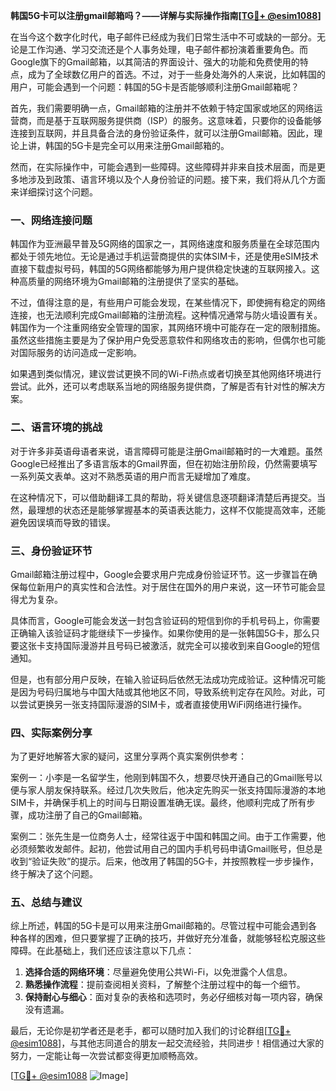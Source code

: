 **韩国5G卡可以注册gmail邮箱吗？——详解与实际操作指南[[TG💪+ @esim1088](https://t.me/s/esim1088)]**

在当今这个数字化时代，电子邮件已经成为我们日常生活中不可或缺的一部分。无论是工作沟通、学习交流还是个人事务处理，电子邮件都扮演着重要角色。而Google旗下的Gmail邮箱，以其简洁的界面设计、强大的功能和免费使用的特点，成为了全球数亿用户的首选。不过，对于一些身处海外的人来说，比如韩国的用户，可能会遇到一个问题：韩国的5G卡是否能够顺利注册Gmail邮箱呢？

首先，我们需要明确一点，Gmail邮箱的注册并不依赖于特定国家或地区的网络运营商，而是基于互联网服务提供商（ISP）的服务。这意味着，只要你的设备能够连接到互联网，并且具备合法的身份验证条件，就可以注册Gmail邮箱。因此，理论上讲，韩国的5G卡是完全可以用来注册Gmail邮箱的。

然而，在实际操作中，可能会遇到一些障碍。这些障碍并非来自技术层面，而是更多地涉及到政策、语言环境以及个人身份验证的问题。接下来，我们将从几个方面来详细探讨这个问题。

### 一、网络连接问题

韩国作为亚洲最早普及5G网络的国家之一，其网络速度和服务质量在全球范围内都处于领先地位。无论是通过手机运营商提供的实体SIM卡，还是使用eSIM技术直接下载虚拟号码，韩国的5G网络都能够为用户提供稳定快速的互联网接入。这种高质量的网络环境为Gmail邮箱的注册提供了坚实的基础。

不过，值得注意的是，有些用户可能会发现，在某些情况下，即使拥有稳定的网络连接，也无法顺利完成Gmail邮箱的注册流程。这种情况通常与防火墙设置有关。韩国作为一个注重网络安全管理的国家，其网络环境中可能存在一定的限制措施。虽然这些措施主要是为了保护用户免受恶意软件和网络攻击的影响，但偶尔也可能对国际服务的访问造成一定影响。

如果遇到类似情况，建议尝试更换不同的Wi-Fi热点或者切换至其他网络环境进行尝试。此外，还可以考虑联系当地的网络服务提供商，了解是否有针对性的解决方案。

### 二、语言环境的挑战

对于许多非英语母语者来说，语言障碍可能是注册Gmail邮箱时的一大难题。虽然Google已经推出了多语言版本的Gmail界面，但在初始注册阶段，仍然需要填写一系列英文表单。这对不熟悉英语的用户而言无疑增加了难度。

在这种情况下，可以借助翻译工具的帮助，将关键信息逐项翻译清楚后再提交。当然，最理想的状态还是能够掌握基本的英语表达能力，这样不仅能提高效率，还能避免因误填而导致的错误。

### 三、身份验证环节

Gmail邮箱注册过程中，Google会要求用户完成身份验证环节。这一步骤旨在确保每位新用户的真实性和合法性。对于居住在国外的用户来说，这一环节可能会显得尤为复杂。

具体而言，Google可能会发送一封包含验证码的短信到你的手机号码上，你需要正确输入该验证码才能继续下一步操作。如果你使用的是一张韩国5G卡，那么只要这张卡支持国际漫游并且号码已被激活，就完全可以接收到来自Google的短信通知。

但是，也有部分用户反映，在输入验证码后依然无法成功完成验证。这种情况可能是因为号码归属地与中国大陆或其他地区不同，导致系统判定存在风险。对此，可以尝试更换另一张支持国际漫游的SIM卡，或者直接使用WiFi网络进行操作。

### 四、实际案例分享

为了更好地解答大家的疑问，这里分享两个真实案例供参考：

案例一：小李是一名留学生，他刚到韩国不久，想要尽快开通自己的Gmail账号以便与家人朋友保持联系。经过几次失败后，他决定先购买一张支持国际漫游的本地SIM卡，并确保手机上的时间与日期设置准确无误。最终，他顺利完成了所有步骤，成功注册了自己的Gmail邮箱。

案例二：张先生是一位商务人士，经常往返于中国和韩国之间。由于工作需要，他必须频繁收发邮件。起初，他尝试用自己的国内手机号码申请Gmail账号，但总是收到“验证失败”的提示。后来，他改用了韩国的5G卡，并按照教程一步步操作，终于解决了这个问题。

### 五、总结与建议

综上所述，韩国的5G卡是可以用来注册Gmail邮箱的。尽管过程中可能会遇到各种各样的困难，但只要掌握了正确的技巧，并做好充分准备，就能够轻松克服这些障碍。在此基础上，我们还应该注意以下几点：

1. **选择合适的网络环境**：尽量避免使用公共Wi-Fi，以免泄露个人信息。
2. **熟悉操作流程**：提前查阅相关资料，了解整个注册过程中的每一个细节。
3. **保持耐心与细心**：面对复杂的表格和选项时，务必仔细核对每一项内容，确保没有遗漏。

最后，无论你是初学者还是老手，都可以随时加入我们的讨论群组[[TG💪+ @esim1088](https://t.me/s/esim1088)]，与其他志同道合的朋友一起交流经验，共同进步！相信通过大家的努力，一定能让每一次尝试都变得更加顺畅高效。

[[TG💪+ @esim1088](https://t.me/s/esim1088) ![Image](https://i.postimg.cc/4NQfJmqS/Snipaste-2025-05-13-00-14-12.png)]